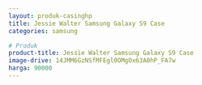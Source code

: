 ```yaml
---
layout: produk-casinghp
title: Jessie Walter Samsung Galaxy S9 Case
categories: samsung

# Produk
product-title: Jessie Walter Samsung Galaxy S9 Case
image-drive: 14JMM6GzNSfMFEgl0OMgOx63A0hP_FA7w
harga: 90000
---
```

